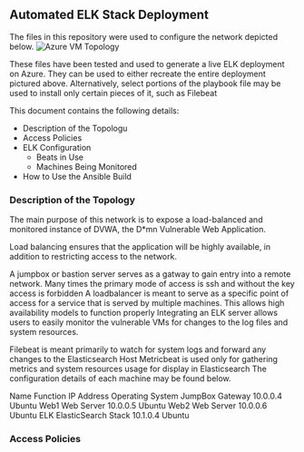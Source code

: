 ## Automated ELK Stack Deployment

The files in this repository were used to configure the network depicted below.
![Azure VM Topology](https://user-images.githubusercontent.com/61891953/169565344-9e34df08-6bcc-4ed1-abda-8ade9e5035f4.png)

These files have been tested and used to generate a live ELK deployment on Azure. They can be used to either recreate the entire deployment pictured above. Alternatively, select portions of the playbook file may be used to install only certain pieces of it, such as Filebeat

This document contains the following details:
- Description of the Topologu
- Access Policies
- ELK Configuration
  - Beats in Use
  - Machines Being Monitored
- How to Use the Ansible Build

### Description of the Topology
The main purpose of this network is to expose a load-balanced and monitored instance of DVWA, the D*mn Vulnerable Web Application.

Load balancing ensures that the application will be highly available, in addition to restricting access to the network.

A jumpbox or bastion server serves as a gatway to gain entry into a remote network. Many times the primary mode of access is ssh and without the key access is forbidden
A loadbalancer is meant to serve as a specific point of access for a service that is served by multiple machines. This allows high availability models to function properly
Integrating an ELK server allows users to easily monitor the vulnerable VMs for changes to the log files and system resources.

Filebeat is meant primarily to watch for system logs and forward any changes to the Elasticsearch Host
Metricbeat is used only for gathering metrics and system resources usage for display in Elasticsearch
The configuration details of each machine may be found below.

Name	Function	IP Address	Operating System
JumpBox	Gateway	10.0.0.4	Ubuntu
Web1	Web Server	10.0.0.5	Ubuntu
Web2	Web Server	10.0.0.6	Ubuntu
ELK	ElasticSearch Stack	10.1.0.4	Ubuntu

### Access Policies
